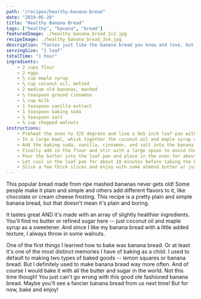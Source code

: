 ```yaml
---
path: "/recipes/healthy-banana-bread"
date: "2019-05-28"
title: "Healthy Banana Bread"
tags: ["healthy", "banana", "bread"]
featuredImage: ./healthy_banana_bread_1x1.jpg
recipeImage: ./healthy_banana_bread_3x4.jpg
description: "Tastes just like the banana bread you know and love, but without refined sugar and vegetable oils."
servingSize: "1 loaf"
totalTime: "1 hour"
ingredients:
    - 2 cups flour
    - 2 eggs
    - ½ cup maple syrup
    - ⅓ cup coconut oil, melted
    - 2 medium old bananas, mashed
    - ½ teaspoon ground cinnamon
    - ¼ cup milk
    - 1 teaspoon vanilla extract
    - 1 teaspoon baking soda
    - ½ teaspoon salt
    - ½ cup chopped walnuts
instructions:
    - Preheat the oven to 325 degrees and line a 9x5 inch loaf pan with parchment paper. 
    - In a large bowl, whisk together the coconut oil and maple syrup until it thickens. Then add the eggs and mix well. Then whisk in the mashed bananas and milk. 
    - Add the baking soda, vanilla, cinnamon, and salt into the banana mixture and combine well. 
    - Finally add in the flour and stir with a large spoon to avoid the batter getting stuck in your whisk. Add in the chopped walnuts.
    - Pour the batter into the loaf pan and place in the oven for about 60 minutes, or until a toothpick inserted into the center comes out clean.
    - Let cool in the loaf pan for about 10 minutes before taking the banana bread out and allow it to finish cooling on a cooling rack. 
    - Slice a few thick slices and enjoy with some almond butter or just on its own!
---
```

This popular bread made from ripe mashed bananas never gets old! Some people make it plain and simple and others add different flavors to it, like chocolate or cream cheese frosting. This recipe is a pretty plain and simple banana bread, but that doesn't mean it's plain and boring.

It tastes great AND it's made with an array of slightly healthier ingredients. You'll find no butter or refined sugar here -- just coconut oil and maple syrup as a sweetener. And since I like my banana bread with a little added texture, I always throw in some walnuts.

One of the first things I learned how to bake was banana bread. Or at least it's one of the most distinct memories I have of baking as a child. I used to default to making two types of baked goods -- lemon squares or banana bread. But I definitely used to make banana bread way more often. And of course I would bake it with all the butter and sugar in the world. Not this time though!
You just can't go wrong with this good ole fashioned banana bread. Maybe you'll see a fancier banana bread from us next time! But for now, bake and enjoy!